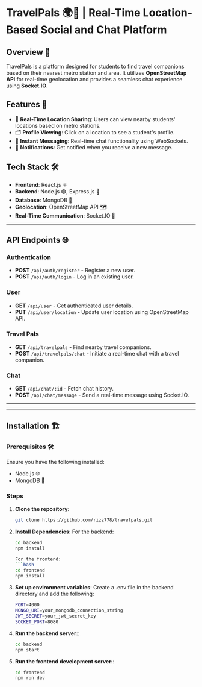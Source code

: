 # TravelPals 🌍🚆 | Real-Time Location-Based Social and Chat Platform

## Overview 📝
TravelPals is a platform designed for students to find travel companions based on their nearest metro station and area. It utilizes **OpenStreetMap API** for real-time geolocation and provides a seamless chat experience using **Socket.IO**.

## Features 🚀
- 📍 **Real-Time Location Sharing**: Users can view nearby students' locations based on metro stations.
- 🗂️ **Profile Viewing**: Click on a location to see a student's profile.
- 💬 **Instant Messaging**: Real-time chat functionality using WebSockets.
- 🔔 **Notifications**: Get notified when you receive a new message.

## Tech Stack 🛠️
- **Frontend**: React.js ⚛️
- **Backend**: Node.js 🟢, Express.js 🚀
- **Database**: MongoDB 🍃
- **Geolocation**: OpenStreetMap API 🗺️
- **Real-Time Communication**: Socket.IO 🔄

---

## API Endpoints 🌐

### **Authentication**
- **POST** `/api/auth/register` - Register a new user.
- **POST** `/api/auth/login` - Log in an existing user.

### **User**
- **GET** `/api/user` - Get authenticated user details.
- **PUT** `/api/user/location` - Update user location using OpenStreetMap API.

### **Travel Pals**
- **GET** `/api/travelpals` - Find nearby travel companions.
- **POST** `/api/travelpals/chat` - Initiate a real-time chat with a travel companion.

### **Chat**
- **GET** `/api/chat/:id` - Fetch chat history.
- **POST** `/api/chat/message` - Send a real-time message using Socket.IO.

---

---

## Installation 🏗️

### **Prerequisites 🛠️**
Ensure you have the following installed:
- Node.js 🌐
- MongoDB 🍃

### Steps

1. **Clone the repository**:
   ```bash
   git clone https://github.com/rizz778/travelpals.git

2. **Install Dependencies**:
   For the backend:
   ```bash
   cd backend
   npm install
   
   For the frontend:
   ```bash
   cd frontend
   npm install
3. **Set up environment variables**:
   Create a .env file in the backend directory and add the following:
   ```bash
   PORT=4000
   MONGO_URI=your_mongodb_connection_string
   JWT_SECRET=your_jwt_secret_key
   SOCKET_PORT=8080
   
4. **Run the backend server:**:
   ```bash
   cd backend
   npm start
5. **Run the frontend development server:**:
   ```bash
   cd frontend
   npm run dev

  

